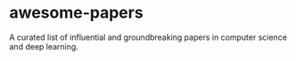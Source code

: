 # awesome-papers
A curated list of influential and groundbreaking papers in computer science and deep learning.
